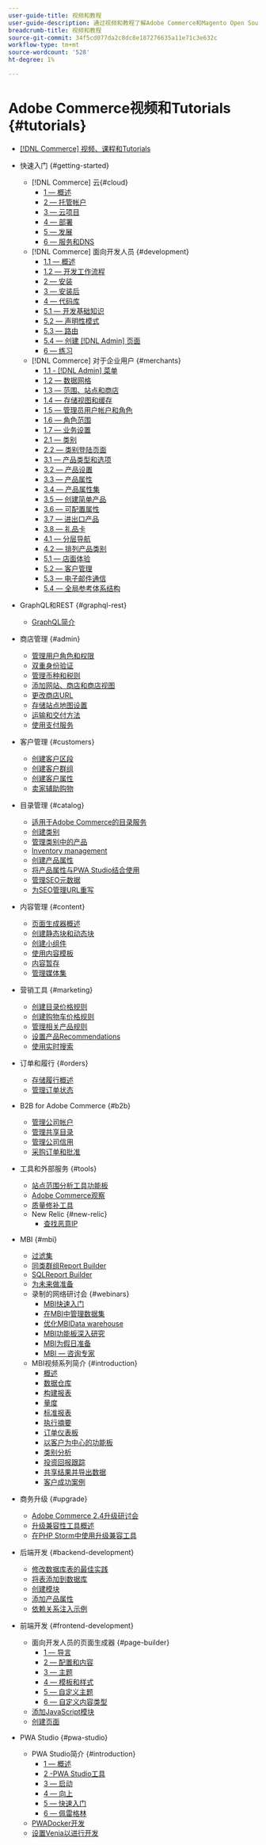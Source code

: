 ```yaml
---
user-guide-title: 视频和教程
user-guide-description: 通过视频和教程了解Adobe Commerce和Magento Open Source。
breadcrumb-title: 视频和教程
source-git-commit: 34f5cd077da2c8dc8e187276635a11e71c3e632c
workflow-type: tm+mt
source-wordcount: '528'
ht-degree: 1%

---
```



# Adobe Commerce视频和Tutorials {#tutorials}

+ [[!DNL Commerce] 视频、课程和Tutorials](overview.md)
+ 快速入门 {#getting-started}
   + [!DNL Commerce] 云{#cloud}
      + [1 — 概述](../cloud/1-overview.md)
      + [2 — 托管帐户](../cloud/2-accounts.md)
      + [3 — 云项目](../cloud/3-projects.md)
      + [4 — 部署](../cloud/4-deployment.md)
      + [5 — 发展](../cloud/5-dev-config.md)
      + [6 — 服务和DNS](../cloud/6-launch.md)
   + [!DNL Commerce] 面向开发人员 {#development}
      + [1.1 — 概述](../backend-development/backend-1-1-overview.md)
      + [1.2 — 开发工作流程](../backend-development/backend-1-2-workflow.md)
      + [2 — 安装](../backend-development/backend-2-install.md)
      + [3 — 安装后](../backend-development/backend-3-post-install.md)
      + [4 — 代码库](../backend-development/backend-4-code-base.md)
      + [5.1 — 开发基础知识](../backend-development/backend-5-1-dev-basics.md)
      + [5.2 — 声明性模式](../backend-development/backend-5-2-declarative-schema.md)
      + [5.3 — 路由](../backend-development/backend-5-3-routing.md)
      + [5.4 — 创建 [!DNL Admin] 页面](../backend-development/backend-5-4-admin-page.md)
      + [6 — 练习](../backend-development/backend-6-practice.md)
   + [!DNL Commerce] 对于企业用户 {#merchants}
      + [1.1 - [!DNL Admin] 菜单](../site-management/introduction/1-1-menus.md)
      + [1.2 — 数据网格](../site-management/introduction/1-2-data-grids.md)
      + [1.3 — 范围、站点和商店](../site-management/introduction/1-3-apps-scopes-sites-stores.md)
      + [1.4 — 存储视图和缓存](../site-management/introduction/1-4-store-views-cache.md)
      + [1.5 — 管理员用户帐户和角色](../site-management/introduction/1-5-users-roles.md)
      + [1.6 — 角色范围](../site-management/introduction/1-6-role-scopes.md)
      + [1.7 — 业务设置](../site-management/introduction/1-7-business-settings.md)
      + [2.1 — 类别](../site-management/introduction/2-1-categories.md)
      + [2.2 — 类别登陆页面](../site-management/introduction/2-2-category-landing-page.md)
      + [3.1 — 产品类型和选项](../site-management/introduction/3-1-product-types-options.md)
      + [3.2 — 产品设置](../site-management/introduction/3-2-product-settings.md)
      + [3.3 — 产品属性](../site-management/introduction/3-3-product-attributes.md)
      + [3.4 — 产品属性集](../site-management/introduction/3-4-product-attribute-sets.md)
      + [3.5 — 创建简单产品](../site-management/introduction/3-5-create-simple-product.md)
      + [3.6 — 可配置属性](../site-management/introduction/3-6-configurable-attributes.md)
      + [3.7 — 进出口产品](../site-management/introduction/3-7-import-export-products.md)
      + [3.8 — 礼品卡](../site-management/introduction/3-8-gift-cards.md)
      + [4.1 — 分层导航](../site-management/introduction/4-1-layered-navigation.md)
      + [4.2 — 排列产品类别](../site-management/introduction/4-2-arrange-product-categories.md)
      + [5.1 — 店面体验](../site-management/introduction/5-1-storefront-experience.md)
      + [5.2 — 客户管理](../site-management/introduction/5-2-customer-management.md)
      + [5.3 — 电子邮件通信](../site-management/introduction/5-3-store-communications.md)
      + [5.4 — 全局参考体系结构](https://experienceleague.adobe.com/docs/commerce-operations/implementation-playbook/architecture/global-reference.html)



+ GraphQL和REST {#graphql-rest}
   + [GraphQL简介](https://experienceleague.adobe.com/docs/commerce-learn/graphql-rest/getting-started-graphql.html)

+ 商店管理 {#admin}
   + [管理用户角色和权限](../site-management/users-roles-permissions.md)
   + [双重身份验证](../site-management/two-factor-authentication.md)
   + [管理币种和税则](../site-management/currency-tax-rules.md)
   + [添加网站、商店和商店视图](../site-management/add-websites-stores-views.md)
   + [更改商店URL](../site-management/change-store-url.md)
   + [存储站点地图设置](../site-management/site-map-setup.md)
   + [运输和交付方法](../site-management/shipping-delivery.md)
   + [使用支付服务](../site-management/payment-services.md)


+ 客户管理 {#customers}
   + [创建客户区段](../site-management/customer-segments.md)
   + [创建客户群组](../site-management/customer-groups.md)
   + [创建客户属性](../site-management/customer-attributes.md)
   + [卖家辅助购物](../site-management/seller-assisted-shopping.md)

+ 目录管理 {#catalog}
   + [适用于Adobe Commerce的目录服务](../site-management/catalog-service.md)
   + [创建类别](../site-management/category-create.md)
   + [管理类别中的产品](../site-management/category-products.md)
   + [Inventory management](../site-management/inventory-management.md)
   + [创建产品属性](../site-management/product-attributes-create.md)
   + [将产品属性与PWA Studio结合使用](../site-management/product-attributes-pwa.md)
   + [管理SEO元数据](../site-management/seo-metadata.md)
   + [为SEO管理URL重写](../site-management/seo-url-rewrites.md)

+ 内容管理 {#content}
   + [页面生成器概述](../site-management/page-builder-overview.md)
   + [创建静态块和动态块](../site-management/static-dynamic-blocks.md)
   + [创建小组件](../site-management/widgets.md)
   + [使用内容模板](../site-management/content-templates.md)
   + [内容暂存](../site-management/content-staging.md)
   + [管理媒体集](../site-management/media-gallery.md)

+ 营销工具 {#marketing}
   + [创建目录价格规则](../site-management/catalog-price-rules.md)
   + [创建购物车价格规则](../site-management/cart-price-rules.md)
   + [管理相关产品规则](../site-management/related-product-rules.md)
   + [设置产品Recommendations](../site-management/product-recommendations.md)
   + [使用实时搜索](../site-management/live-search.md)

+ 订单和履行 {#orders}
   + [存储履行概述](../site-management/store-fulfillment.md)
   + [管理订单状态](../site-management/order-status.md)

+ B2B for Adobe Commerce {#b2b}
   + [管理公司帐户](../b2b/company-accounts.md)
   + [管理共享目录](../b2b/shared-catalogs.md)
   + [管理公司信用](../b2b/company-credit.md)
   + [采购订单和批准](../b2b/purchase-orders.md)

+ 工具和外部服务 {#tools}
   + [站点范围分析工具功能板](../tools/site-wide-analysis-tool.md)
   + [Adobe Commerce观察](../tools/observation-tool.md)
   + [质量修补工具](../tools/quality-patch-tool.md)
   + New Relic {#new-relic}
      + [查找恶意IP](../new-relic/malicious-ip.md)

+ MBI {#mbi}
   + [过滤集](../business-intelligence/filter-sets.md)
   + [同类群组Report Builder](../business-intelligence/cohort-report-builder.md)
   + [SQLReport Builder](../business-intelligence/sql-report-builder.md)
   + [为未来做准备](../business-intelligence/prepare-for-future.md)
   + 录制的网络研讨会 {#webinars}
      + [MBI快速入门](https://experienceleague.adobe.com/docs/commerce-events/events/mbi/2021/getting-started.html)
      + [在MBI中管理数据集](https://experienceleague.adobe.com/docs/commerce-events/events/mbi/2022/manage-data-sets.html)
      + [优化MBIData warehouse](https://experienceleague.adobe.com/docs/commerce-events/events/mbi/2021/optimize-data-warehouse.html)
      + [MBI功能板深入研究](https://experienceleague.adobe.com/docs/commerce-events/events/mbi/2021/dashboards-deep-dive.html)
      + [MBI为假日准备](https://experienceleague.adobe.com/docs/commerce-events/events/mbi/2021/holiday-readiness.html)
      + [MBI — 咨询专家](https://experienceleague.adobe.com/docs/commerce-events/events/mbi/2021/ask-expert.html)
   + MBI视频系列简介 {#introduction}
      + [概述](../business-intelligence/1-overview.md)
      + [数据仓库](../business-intelligence/2-data-warehousing.md)
      + [构建报表](../business-intelligence/3-build-reports.md)
      + [量度](../business-intelligence/4-metrics.md)
      + [标准报表](../business-intelligence/5-standard-reports.md)
      + [执行摘要](../business-intelligence/6-executive-summary-dashboard.md)
      + [订单仪表板](../business-intelligence/7-orders-dashboard.md)
      + [以客户为中心的功能板](../business-intelligence/8-customer-focused-dashboards.md)
      + [类别分析](../business-intelligence/9-category-analysis.md)
      + [投资回报跟踪](../business-intelligence/10-roi-tracking.md)
      + [共享结果并导出数据](../business-intelligence/11-share-results-export-data.md)
      + [客户成功案例](../business-intelligence/12-customer-success.md)

+ 商务升级 {#upgrade}
   + [Adobe Commerce 2.4升级研讨会](../upgrade/2.4-upgrade-workshop.md)
   + [升级兼容性工具概述](../upgrade/upgrade-compatibility-tool-overview.md)
   + [在PHP Storm中使用升级兼容工具](../upgrade/uct-phpstorm.md)

+ 后端开发 {#backend-development}
   + [修改数据库表的最佳实践](https://experienceleague.adobe.com/docs/commerce-operations/implementation-playbook/best-practices/development/modifying-core-and-third-party-tables.html)
   + [将表添加到数据库](../backend-development/new-db-table.md)
   + [创建模块](../backend-development/create-module.md)
   + [添加产品属性](../backend-development/add-product-attribute.md)
   + [依赖关系注入示例](../backend-development/dependency-injection.md)

+ 前端开发 {#frontend-development}
   + 面向开发人员的页面生成器 {#page-builder}
      + [1 — 导言](../frontend-development/page-builder/1-intro-case-studies.md)
      + [2 — 配置和内容](../frontend-development/page-builder/2-config-create-content.md)
      + [3 — 主题](../frontend-development/page-builder/3-themes.md)
      + [4 — 模板和样式](../frontend-development/page-builder/4-admin-templates-apply-styles.md)
      + [5 — 自定义主题](../frontend-development/page-builder/5-customize-theme.md)
      + [6 — 自定义内容类型](../frontend-development/page-builder/6-custom-content-types.md)
   + [添加JavaScript模块](../frontend-development/add-javascript-module.md)
   + [创建页面](../frontend-development/create-page.md)

+ PWA Studio {#pwa-studio}
   + PWA Studio简介 {#introduction}
      + [1 — 概述](../pwa/introduction/1-overview.md)
      + [2 -PWA Studio工具](../pwa/introduction/2-pwa-studio-tools.md)
      + [3 — 启动](../pwa/introduction/3-launch.md)
      + [4 — 向上](../pwa/introduction/4-upward.md)
      + [5 — 快速入门](../pwa/introduction/5-getting-started.md)
      + [6 — 佩雷格林](../pwa/introduction/6-peregrine.md)
   + [PWADocker开发](../pwa/pwa-docker-development.md)
   + [设置Venia以进行开发](../pwa/set-up-venia-for-dev.md)
